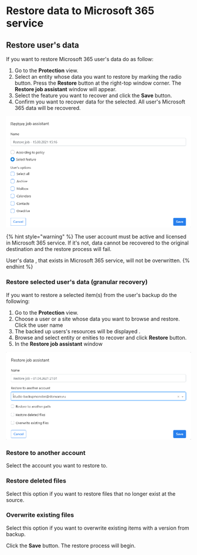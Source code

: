 # Restore data to Microsoft 365 service

## Restore user's data

If you want to restore Microsoft 365 user's data do as follow:

1. Go to the **Protection** view.
2. Select an entity whose data you want to restore by marking the radio button. Press the **Restore** button at the right-top window corner. The **Restore job assistant** window will appear.
3. Select the feature you want to recover and click the **Save** button.
4. Confirm you want to recover data for the selected. All user's Microsoft 365 data will be recovered.

![](../../.gitbook/assets/image%20%2833%29.png)

{% hint style="warning" %}
The user account must be active and licensed  in Microsoft 365 service. If it's not, data cannot be recovered to the original destination and the restore process will fail.

User's data , that exists in Microsoft 365 service, will not be overwritten. 
{% endhint %}

### Restore selected user's data \(granular recovery\)

If you  want to restore a selected item\(s\) from the user's backup do the following:

1. Go to the **Protection** view.
2. Choose a user or a site whose data you want to browse and restore. Click the user name
3. The backed up users's resources will be displayed .
4. Browse and select entity or enities to recover and click **Restore** button.
5. In the **Restore job assistant** window

![](../../.gitbook/assets/image%20%2834%29.png)

### Restore to another account

Select the account you want to restore to. 

### Restore deleted files

Select this option if you want to restore files that no longer exist at the source. 

### Overwrite existing files

Select this option if you want to overwrite existing items with a version from backup.

 Click the **Save** button. The restore process will begin.

     

